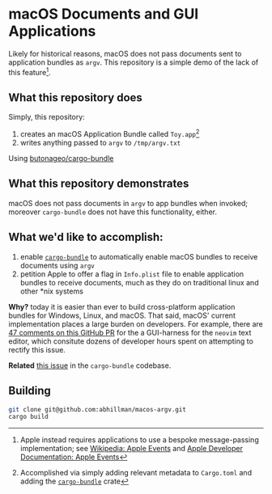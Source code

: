 # macOS Documents and GUI Applications

Likely for historical reasons, macOS does not pass documents sent to application bundles as `argv`. This repository is a simple demo of the lack of this feature[^1]. 

## What this repository does 

Simply, this repository:
1. creates an macOS Application Bundle called `Toy.app`[^2]
1. writes anything passed to `argv` to `/tmp/argv.txt`

Using [butonageo/cargo-bundle](https://github.com/burtonageo/cargo-bundle)

## What this repository demonstrates

macOS does not pass documents in `argv` to app bundles when invoked; moreover `cargo-bundle` does not have this functionality, either.

## What we'd like to accomplish:

1. enable [`cargo-bundle`](https://github.com/neovide/neovide/pull/2191) to automatically enable macOS bundles to receive documents using `argv`
1. petition Apple to offer a flag in `Info.plist` file to enable application bundles to receive documents, much as they do on traditional linux and other *nix systems

**Why?** today it is easier than ever to build cross-platform application bundles for Windows, Linux, and macOS. That said, macOS' current implementation places a large burden on developers. For example, there are [47 comments on this GitHub PR](https://github.com/neovide/neovide/pull/2191) for the a GUI-harness for the `neovim` text editor, which consitute dozens of developer hours spent on attempting to rectify this issue.
 
**Related** [this issue](https://github.com/burtonageo/cargo-bundle/issues/174) in the `cargo-bundle` codebase.

## Building

```bash
git clone git@github.com:abhillman/macos-argv.git
cargo build
```

[^1]: Apple instead requires applications to use a bespoke message-passing implementation; see [Wikipedia: Apple Events](https://en.wikipedia.org/wiki/Apple_event) and [Apple Developer Documentation: Apple Events](https://developer.apple.com/documentation/coreservices/apple_events) 
[^2]: Accomplished via simply adding relevant metadata to `Cargo.toml` and adding the [`cargo-bundle`](https://github.com/burtonageo/cargo-bundle) crate

